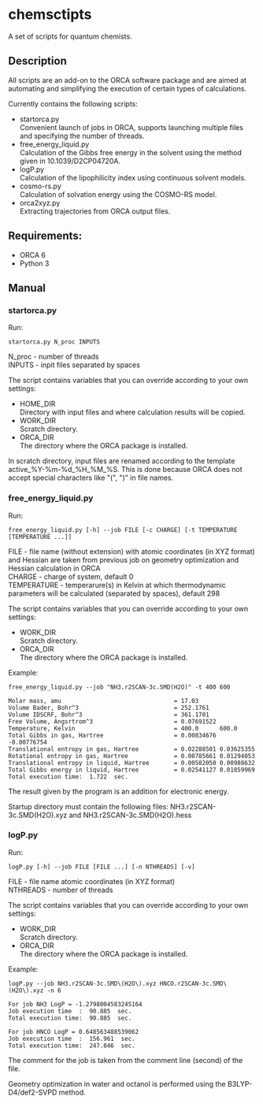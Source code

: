 # chemsctipts
A set of scripts for quantum chemists.  
## Description
All scripts are an add-on to the ORCA software package and are aimed at automating and simplifying the execution of certain types of calculations.

Currently contains the following scripts:
- startorca.py  
Convenient launch of jobs in ORCA, supports launching multiple files and specifying the number of threads.
- free_energy_liquid.py  
Calculation of the Gibbs free energy in the solvent using the method given in 10.1039/D2CP04720A.
- logP.py  
Calculation of the lipophilicity index using continuous solvent models.
- cosmo-rs.py  
Calculation of solvation energy using the COSMO-RS model.
- orca2xyz.py  
Extracting trajectories from ORCA output files.
## Requirements:
- ORCA 6
- Python 3
## Manual
### startorca.py
Run:
```
startorca.py N_proc INPUTS
```
N_proc - number of threads  
INPUTS - inpit files separated by spaces

The script contains variables that you can override according to your own settings:
- HOME_DIR  
Directory with input files and where calculation results will be copied.
- WORK_DIR  
Scratch directory.
- ORCA_DIR  
The directory where the ORCA package is installed.

In scratch directory, input files are renamed according to the template active_%Y-%m-%d_%H_%M_%S. This is done because ORCA does not accept special characters like "(", ")" in file names.

### free_energy_liquid.py
Run:
```
free_energy_liquid.py [-h] --job FILE [-c CHARGE] [-t TEMPERATURE [TEMPERATURE ...]]
```
FILE - file name (without extension) with atomic coordinates (in XYZ format) and Hessian are taken from previous job on geometry optimization and Hessian calculation in ORCA  
CHARGE - charge of system, default 0  
TEMPERATURE - temperarure(s) in Kelvin at which thermodynamic parameters will be calculated (separated by spaces), default 298

The script contains variables that you can override according to your own settings:
- WORK_DIR  
Scratch directory.
- ORCA_DIR  
The directory where the ORCA package is installed.

Example:
```
free_energy_liquid.py --job "NH3.r2SCAN-3c.SMD(H2O)" -t 400 600
```
```
Molar mass, amu                                = 17.03
Volume Bader, Bohr^3                           = 252.1761
Volume IDSCRF, Bohr^3                          = 361.1701
Free Volume, Angsrtrom^3                       = 0.07691522
Temperature, Kelvin                            = 400.0		600.0
Total Gibbs in gas, Hartree                    = 0.00834676	-0.00776754
Translational entropy in gas, Hartree          = 0.02288501	0.03625355
Rotational entropy in gas, Hartree             = 0.00785661	0.01294053
Translational entropy in liquid, Hartree       = 0.00582050	0.00988632	
Total Gibbs energy in liquid, Hartree          = 0.02541127	0.01859969	
Total execution time:  1.722  sec.
```
The result given by the program is an addition for electronic energy.

Startup directory must contain the following files: NH3.r2SCAN-3c.SMD(H2O).xyz and NH3.r2SCAN-3c.SMD(H2O).hess

### logP.py
Run:
```
logP.py [-h] --job FILE [FILE ...] [-n NTHREADS] [-v]
```
FILE - file name atomic coordinates (in XYZ format)  
NTHREADS - number of threads

The script contains variables that you can override according to your own settings:
- WORK_DIR  
Scratch directory.
- ORCA_DIR  
The directory where the ORCA package is installed.

Example:
```
logP.py --job NH3.r2SCAN-3c.SMD\(H2O\).xyz HNCO.r2SCAN-3c.SMD\(H2O\).xyz -n 6
```
```
For job NH3 LogP = -1.2798004583245164
Job execution time  :  90.885  sec.
Total execution time:  90.885  sec.

For job HNCO LogP = 0.648563488539062
Job execution time  :  156.961  sec.
Total execution time:  247.846  sec.
```
The comment for the job is taken from the comment line (second) of the file.

Geometry optimization in water and octanol is performed using the B3LYP-D4/def2-SVPD method.

